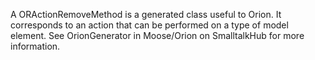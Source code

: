 A ORActionRemoveMethod is a generated class useful to Orion. It corresponds to an action that can be performed on a type of model element. See OrionGenerator in Moose/Orion on SmalltalkHub for more information.